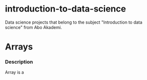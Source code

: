 # introduction-to-data-science
Data science projects that belong to the subject "Introduction to data science" from Abo Akademi.

# Arrays 

### Description 

Array is a 

